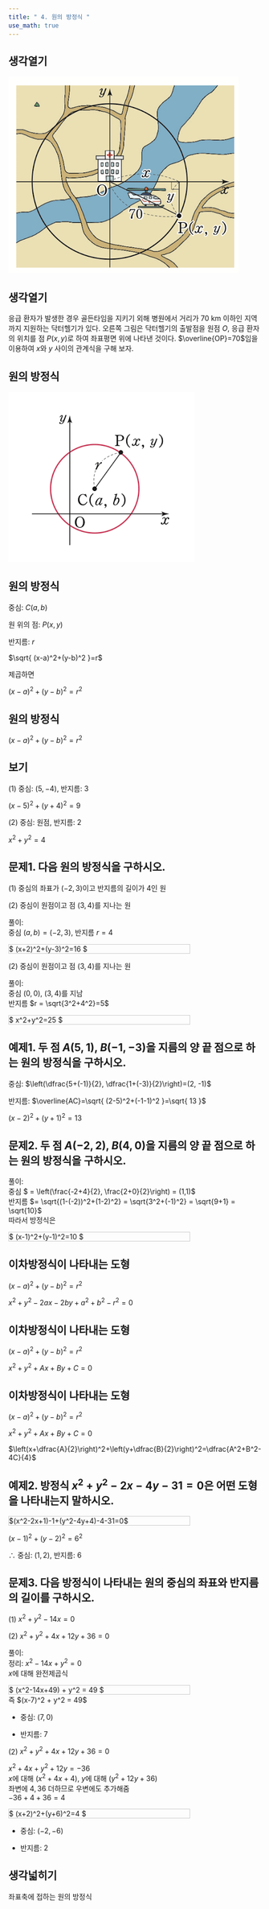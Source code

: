 ```yaml
---
title: " 4. 원의 방정식 " 
use_math: true
---
```


## 생각열기

<img src="2025 assets/Pasted%20image%2020250725141040.png"/>

## 생각열기

응급 환자가 발생한 경우 골든타임을 지키기 외해 병원에서 거리가 70 km 이하인 지역까지 지원하는 닥터헬기가 있다. 오른쪽 그림은 닥터헬기의 출발점을 원점 $O$, 응급 환자의 위치를 점 $P(x, y)$로 하여 좌표평면 위에 나타낸 것이다. $\overline{OP}=70$임을 이용하여 $x$와 $y$ 사이의 관계식을 구해 보자.

## 원의 방정식

<img src="2025 assets/Pasted%20image%2020250725142232.png"/>

## 원의 방정식

중심: $C(a, b)$

원 위의 점: $P(x, y)$

반지름: $r$

$\sqrt{ (x-a)^2+(y-b)^2 }=r$

제곱하면

$(x-a)^2+(y-b)^2=r^2$

## 원의 방정식

$(x-a)^2+(y-b)^2=r^2$

## 보기

(1) 중심: $(5, -4)$, 반지름: $3$

$(x-5)^2+(y+4)^2=9$

(2) 중심: 원점, 반지름: $2$

$x^2+y^2=4$

## 문제1. 다음 원의 방정식을 구하시오.

(1) 중심의 좌표가 $(-2, 3)$이고 반지름의 길이가 $4$인 원

(2) 중심이 원점이고 점 $(3,4)$를 지나는 원

풀이:  
중심 $(a, b) = (-2, 3)$, 반지름 $r=4$

<div style="overflow-x: auto; white-space: nowrap; width: 360px; border: 1px solid #ccc;">$ (x+2)^2+(y-3)^2=16 $ </div>

(2) 중심이 원점이고 점 $(3,4)$를 지나는 원

풀이:  
중심 $(0, 0)$, $(3,4)$를 지남  
반지름 $r = \sqrt{3^2+4^2}=5$

<div style="overflow-x: auto; white-space: nowrap; width: 360px; border: 1px solid #ccc;">$ x^2+y^2=25 $ </div>

## 예제1. 두 점 $A(5, 1)$, $B(-1, -3)$을 지름의 양 끝 점으로 하는 원의 방정식을 구하시오. 

중심: $\left(\dfrac{5+(-1)}{2}, \dfrac{1+(-3)}{2}\right)=(2, -1)$

반지름: $\overline{AC}=\sqrt{ (2-5)^2+(-1-1)^2 }=\sqrt{ 13 }$

$(x-2)^2+(y+1)^2=13$

## 문제2. 두 점 $A(-2, 2)$, $B(4,0)$을 지름의 양 끝 점으로 하는 원의 방정식을 구하시오. 

풀이:  
중심 $ = \left(\frac{-2+4}{2}, \frac{2+0}{2}\right) = (1,1)$  
반지름 $= \sqrt{(1-(-2))^2+(1-2)^2} = \sqrt{3^2+(-1)^2} = \sqrt{9+1} = \sqrt{10}$  
따라서 방정식은

<div style="overflow-x: auto; white-space: nowrap; width: 360px; border: 1px solid #ccc;">$ (x-1)^2+(y-1)^2=10 $ </div>

## 이차방정식이 나타내는 도형

$(x-a)^2+(y-b)^2=r^2$

$x^2+y^2-2ax-2by+a^2+b^2-r^2=0$

## 이차방정식이 나타내는 도형

$(x-a)^2+(y-b)^2=r^2$

$x^2+y^2+Ax+By+C=0$

## 이차방정식이 나타내는 도형

$(x-a)^2+(y-b)^2=r^2$

$x^2+y^2+Ax+By+C=0$

$\left(x+\dfrac{A}{2}\right)^2+\left(y+\dfrac{B}{2}\right)^2=\dfrac{A^2+B^2-4C}{4}$

## 예제2. 방정식 $x^2+y^2-2x-4y-31=0$은 어떤 도형을 나타내는지 말하시오. 

<div style="overflow-x: auto; white-space: nowrap; width: 360px; border: 1px solid #ccc;">
$(x^2-2x+1)-1+(y^2-4y+4)-4-31=0$
</div>


$(x-1)^2+(y-2)^2=6^2$

$\therefore$ 중심: $(1, 2)$, 반지름: $6$

## 문제3. 다음 방정식이 나타내는 원의 중심의 좌표와 반지름의 길이를 구하시오. 

(1) $x^2+y^2-14x=0$

(2) $x^2+y^2+4x+12y+36=0$

풀이:  
정리: $x^2-14x+y^2=0$  
$x$에 대해 완전제곱식

<div style="overflow-x: auto; white-space: nowrap; width: 360px; border: 1px solid #ccc;">$ (x^2-14x+49) + y^2 = 49 $ </div> 즉 $(x-7)^2 + y^2 = 49$

- 중심: $(7,0)$
    
- 반지름: $7$
    

(2) $x^2+y^2+4x+12y+36=0$

$x^2+4x + y^2+12y = -36$  
$x$에 대해 $(x^2+4x+4)$, $y$에 대해 $(y^2+12y+36)$  
좌변에 $4, 36$ 더하므로 우변에도 추가해줌  
$-36+4+36=4$

<div style="overflow-x: auto; white-space: nowrap; width: 360px; border: 1px solid #ccc;">$ (x+2)^2+(y+6)^2=4 $ </div>

- 중심: $(-2, -6)$
    
- 반지름: $2$

## 생각넓히기

좌표축에 접하는 원의 방정식
